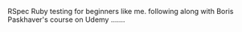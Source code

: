 RSpec Ruby testing for beginners like me.
following along with Boris Paskhaver's course on Udemy
.......
